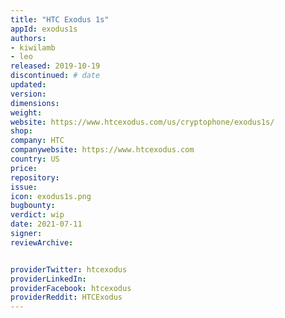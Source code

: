 ```yaml
---
title: "HTC Exodus 1s"
appId: exodus1s
authors:
- kiwilamb
- leo
released: 2019-10-19
discontinued: # date
updated:
version:
dimensions: 
weight: 
website: https://www.htcexodus.com/us/cryptophone/exodus1s/
shop: 
company: HTC
companywebsite: https://www.htcexodus.com
country: US
price: 
repository: 
issue:
icon: exodus1s.png
bugbounty:
verdict: wip
date: 2021-07-11
signer:
reviewArchive:


providerTwitter: htcexodus
providerLinkedIn: 
providerFacebook: htcexodus
providerReddit: HTCExodus
---
```


